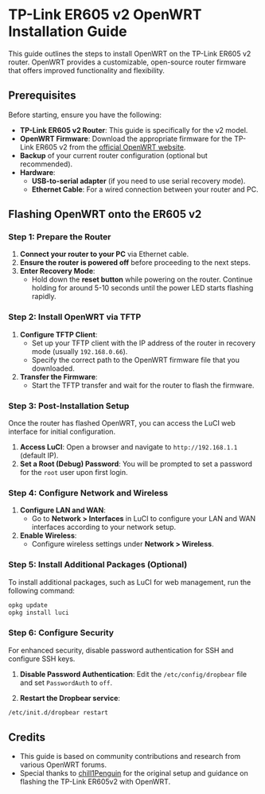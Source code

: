 # TP-Link ER605 v2 OpenWRT Installation Guide

This guide outlines the steps to install OpenWRT on the TP-Link ER605 v2 router. OpenWRT provides a customizable, open-source router firmware that offers improved functionality and flexibility.

## Prerequisites

Before starting, ensure you have the following:

- **TP-Link ER605 v2 Router**: This guide is specifically for the v2 model.
- **OpenWRT Firmware**: Download the appropriate firmware for the TP-Link ER605 v2 from the [official OpenWRT website](https://openwrt.org/).
- **Backup** of your current router configuration (optional but recommended).
- **Hardware**:
    - **USB-to-serial adapter** (if you need to use serial recovery mode).
    - **Ethernet Cable**: For a wired connection between your router and PC.



## Flashing OpenWRT onto the ER605 v2

### Step 1: Prepare the Router
1. **Connect your router to your PC** via Ethernet cable.
2. **Ensure the router is powered off** before proceeding to the next steps.
3. **Enter Recovery Mode**:
   - Hold down the **reset button** while powering on the router. Continue holding for around 5-10 seconds until the power LED starts flashing rapidly.

### Step 2: Install OpenWRT via TFTP
1. **Configure TFTP Client**:
   - Set up your TFTP client with the IP address of the router in recovery mode (usually `192.168.0.66`).
   - Specify the correct path to the OpenWRT firmware file that you downloaded.
2. **Transfer the Firmware**:
   - Start the TFTP transfer and wait for the router to flash the firmware.

### Step 3: Post-Installation Setup
Once the router has flashed OpenWRT, you can access the LuCI web interface for initial configuration.

1. **Access LuCI**: Open a browser and navigate to `http://192.168.1.1` (default IP).
2. **Set a Root (Debug) Password**: You will be prompted to set a password for the `root` user upon first login.

### Step 4: Configure Network and Wireless
1. **Configure LAN and WAN**:
   - Go to **Network > Interfaces** in LuCI to configure your LAN and WAN interfaces according to your network setup.
2. **Enable Wireless**:
   - Configure wireless settings under **Network > Wireless**.

### Step 5: Install Additional Packages (Optional)
To install additional packages, such as LuCI for web management, run the following command:

```bash
opkg update
opkg install luci
```

### Step 6: Configure Security
For enhanced security, disable password authentication for SSH and configure SSH keys.

1. **Disable Password Authentication**:
Edit the `/etc/config/dropbear` file and set `PasswordAuth` to `off`.

2. **Restart the Dropbear service**:

```bash
/etc/init.d/dropbear restart
```

## Credits

- This guide is based on community contributions and research from various OpenWRT forums.
- Special thanks to [chill1Penguin](https://github.com/chill1Penguin) for the original setup and guidance on flashing the TP-Link ER605v2 with OpenWRT.